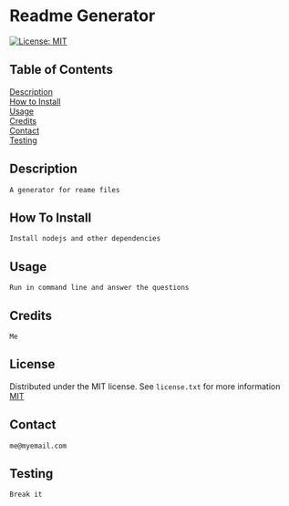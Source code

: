 # Readme Generator
  [![License: MIT](https://img.shields.io/badge/License-MIT-yellow.svg)](https://opensource.org/licenses/MIT)

  ## Table of Contents
  
  [Description](#description)\
  [How to Install](#how-to-install)\
  [Usage](#usage)\
  [Credits](#credits)\
  [Contact](#contact)\
  [Testing](#testing)
  
  ## Description
    
    A generator for reame files
  ## How To Install
    
    Install nodejs and other dependencies
  ## Usage
    
    Run in command line and answer the questions
  ## Credits
    
    Me
  ## License
    
Distributed under the MIT license. See `license.txt` for more information
  [MIT](https://opensource.org/licenses/MIT)
  
  
  ## Contact
    
    me@myemail.com
  ## Testing
    
    Break it
